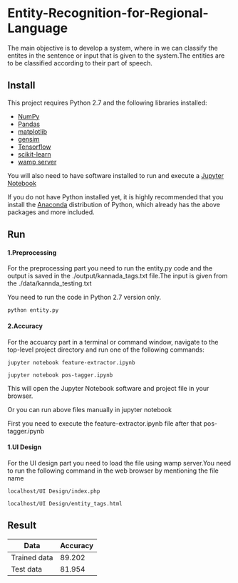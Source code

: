 # Entity-Recognition-for-Regional-Language
The main objective is to develop a system, where in we can classify the entites in the sentence or input that is given to the system.The entities are to be classified according to their part of speech.

## Install

This project requires Python 2.7 and the following libraries installed:

- [NumPy](http://www.numpy.org/)
- [Pandas](http://pandas.pydata.org/)
- [matplotlib](http://matplotlib.org/)
- [gensim](https://pypi.org/project/gensim/)
- [Tensorflow](https://www.tensorflow.org/)
- [scikit-learn](http://scikit-learn.org/stable/)
- [wamp server](http://www.wampserver.com/en/)

You will also need to have software installed to run and execute a [Jupyter Notebook](http://ipython.org/notebook.html)

If you do not have Python installed yet, it is highly recommended that you install the [Anaconda](http://continuum.io/downloads) distribution of Python, which already has the above packages and more included.

## Run

#### 1.Preprocessing
For the preprocessing part you need to run the entity.py code and the output is saved in the ./output/kannada_tags.txt file.The input is given from the ./data/kannda_testing.txt

You need to run the code in Python 2.7 version only.

```
python entity.py

```
#### 2.Accuracy
For the accuarcy part in a terminal or command window, navigate to the top-level project directory and run one of the following commands:

```
jupyter notebook feature-extractor.ipynb

```

```
jupyter notebook pos-tagger.ipynb

```
This will open the Jupyter Notebook software and project file in your browser.

Or you can run above files manually in jupyter notebook

First you need to execute the feature-extractor.ipynb file after that pos-tagger.ipynb

#### 1.UI Design

For the UI design part you need to load the file using wamp server.You need to run the following command in the web browser by mentioning the file name

```
localhost/UI Design/index.php
```

```
localhost/UI Design/entity_tags.html

```
## Result

| Data | Accuracy |
| --- | --- |
| Trained data | 89.202 |
| Test data | 81.954 |



